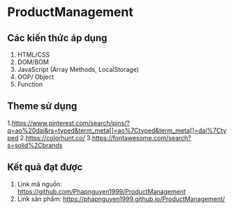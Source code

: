 # ProductManagement
## Các kiến thức áp dụng
1. HTML/CSS
2. DOM/BOM
3. JavaScript (Array Methods, LocalStorage)
4. OOP/ Object
5. Function
## Theme sử dụng
1.https://www.pinterest.com/search/pins/?q=ao%20dai&rs=typed&term_meta[]=ao%7Ctyped&term_meta[]=dai%7Ctyped
2.https://colorhunt.co/
3.https://fontawesome.com/search?s=solid%2Cbrands
## Kết quả đạt được
1. Link mã nguồn: https://github.com/Phapnguyen1999/ProductManagement
2. Link sản phẩm: https://phapnguyen1999.github.io/ProductManagement/
